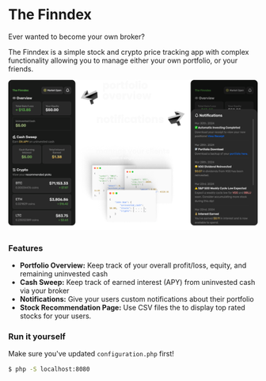 # The Finndex
Ever wanted to become your own broker?

The Finndex is a simple stock and crypto price tracking app with complex functionality allowing you to manage either your own portfolio, or your friends.

![App Preview](screenshot.png)

### Features
- **Portfolio Overview:** Keep track of your overall profit/loss, equity, and remaining uninvested cash
- **Cash Sweep:** Keep track of earned interest (APY) from uninvested cash via your broker
- **Notifications:** Give your users custom notifications about their portfolio
- **Stock Recommendation Page:** Use CSV files the to display top rated stocks for your users.

### Run it yourself
Make sure you've updated `configuration.php` first!

```sh
$ php -S localhost:8080
```

